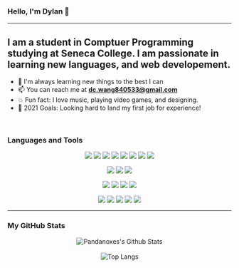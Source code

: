 ### Hello, I'm Dylan 👋

<hr></hr>

## I am a student in Comptuer Programming studying at Seneca College. I am passionate in learning new languages, and web developement.

- 🌱 I'm always learning new things to the best I can
- 📫 You can reach me at **dc.wang840533@gmail.com**
- 💥 Fun fact: I love music, playing video games, and designing.
- 🥅 2021 Goals: Looking hard to land my first job for experience!

<br />


### Languages and Tools

<!-- Langagues -->
<p align="center">
<img src="https://img.shields.io/badge/java-%23ED8B00.svg?&style=for-the-badge&logo=java&logoColor=white"/>
<img src="https://img.shields.io/badge/c++%20-%2300599C.svg?&style=for-the-badge&logo=c%2B%2B&ogoColor=white"/>
<img src="https://img.shields.io/badge/c%20-%23A8B9CC.svg?&style=for-the-badge&logo=c&logoColor=white"/>
<img src="https://img.shields.io/badge/python%20-%2314354C.svg?&style=for-the-badge&logo=python&logoColor=white"/>
<img src="https://img.shields.io/badge/PowerShell%20-%235391FE.svg?&style=for-the-badge&logo=PowerShell&logoColor=white"/>
<img src="https://img.shields.io/badge/javascript%20-%23323330.svg?&style=for-the-badge&logo=javascript&logoColor=%23F7DF1E"/>
<img src="https://img.shields.io/badge/css3%20-%231572B6.svg?&style=for-the-badge&logo=css3&logoColor=white"/>
<img src="https://img.shields.io/badge/html5%20-%23E34F26.svg?&style=for-the-badge&logo=html5&logoColor=white"/>
</p>
<!-- Database -->
<p align="center">
<img src="https://img.shields.io/badge/Oracle%20SQL%20-%23ACB9C1.svg?&style=for-the-badge&logo=Oracle&logoColor=white">
<img src ="https://img.shields.io/badge/MongoDB-%234ea94b.svg?&style=for-the-badge&logo=mongodb&logoColor=white"/>
<img src="https://img.shields.io/badge/mysql-%234479A1.svg?&style=for-the-badge&logo=mysql&logoColor=white"/>
</p>
<!-- IDE -->
<p align="center">
<img src="https://img.shields.io/badge/Visual Studio Code%20-%23007ACC.svg?&style=for-the-badge&logo=visual-studio-code&logoColor=white"/>
<img src="https://img.shields.io/badge/Visual Studio%20-%235C2D91.svg?&style=for-the-badge&logo=visual-studio&logoColor=white"/>
<img src="https://img.shields.io/badge/Eclipse%20IDE%20-%232C2255.svg?&style=for-the-badge&logo=eclipse-ide&logoColor=white"/>
<img src="https://img.shields.io/badge/IntelliJ%20IDEA%20-%23000000.svg?&style=for-the-badge&logo=intellij-idea&logoColor=white"/>
</p>
<!-- Framework -->
<p align="center">
<img src="https://img.shields.io/badge/node.js%20-%2343853D.svg?&style=for-the-badge&logo=node.js&logoColor=white"/>
<img src="https://img.shields.io/badge/bootstrap%20-%23563D7C.svg?&style=for-the-badge&logo=bootstrap&logoColor=white"/>
<img src="https://img.shields.io/badge/express.js%20-%23404d59.svg?&style=for-the-badge"/>
<img src="https://img.shields.io/badge/github%20-%23121011.svg?&style=for-the-badge&logo=github&logoColor=white"/>
<img src="https://img.shields.io/badge/heroku%20-%23430098.svg?&style=for-the-badge&logo=heroku&logoColor=white"/>
</p>

---

###  My GitHub Stats

<div align="center">
<img  alt ="Pandanoxes's Github Stats"src="https://github-readme-stats.vercel.app/api?username=rifxtt&show_icons=true&theme=tokyonight">
</div>
<br>
<div align="center">
<img alt ="Top Langs"src="https://github-readme-stats.vercel.app/api/top-langs/?username=rifxtt&layout=compact&theme=tokyonight">
</div>

<br>
<br>

